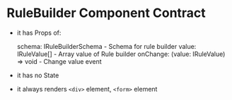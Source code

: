 # RuleBuilder Component Contract

- it has Props of:

  schema: IRuleBuilderSchema - Schema for rule builder
  value: IRuleValue[] - Array value of Rule builder
  onChange: (value: IRuleValue) => void - Change value event

- it has no State

- it always renders `<div>` element, `<form>` element